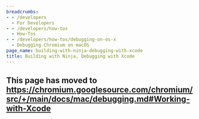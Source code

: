 ```yaml
---
breadcrumbs:
- - /developers
  - For Developers
- - /developers/how-tos
  - How-Tos
- - /developers/how-tos/debugging-on-os-x
  - Debugging Chromium on macOS
page_name: building-with-ninja-debugging-with-xcode
title: Building with Ninja, Debugging with Xcode
---
```


## This page has moved to <https://chromium.googlesource.com/chromium/src/+/main/docs/mac/debugging.md#Working-with-Xcode>
